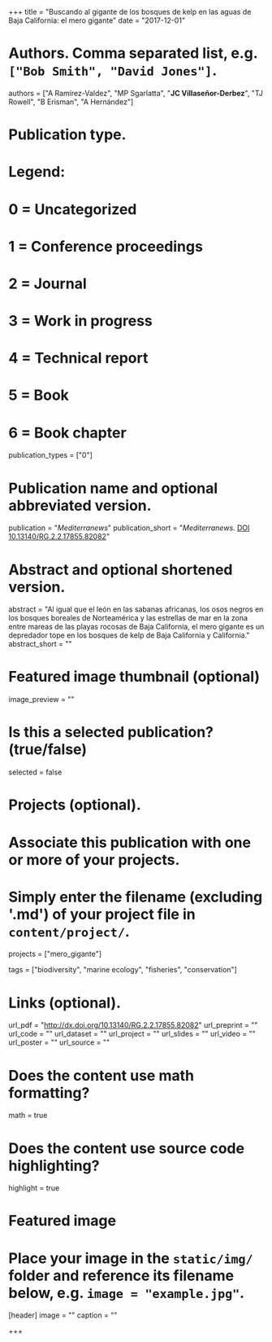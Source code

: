 +++
title = "Buscando al gigante de los bosques de kelp en las aguas de Baja California: el mero gigante"
date = "2017-12-01"

# Authors. Comma separated list, e.g. `["Bob Smith", "David Jones"]`.
authors = ["A Ramírez-Valdez", "MP Sgarlatta", "**JC Villaseñor-Derbez**", "TJ Rowell", "B Erisman", "A Hernández"]

# Publication type.
# Legend:
# 0 = Uncategorized
# 1 = Conference proceedings
# 2 = Journal
# 3 = Work in progress
# 4 = Technical report
# 5 = Book
# 6 = Book chapter
publication_types = ["0"]

# Publication name and optional abbreviated version.
publication = "*Mediterranews*"
publication_short = "*Mediterranews*. [DOI 10.13140/RG.2.2.17855.82082](http://dx.doi.org/10.13140/RG.2.2.17855.82082)"

# Abstract and optional shortened version.
abstract = "Al igual que el león en las sabanas africanas, los osos negros en los bosques boreales de Norteamérica y las estrellas de mar en la zona entre mareas de las playas rocosas de Baja California, el mero gigante es un depredador tope en los bosques de kelp de Baja California y California."
abstract_short = ""

# Featured image thumbnail (optional)
image_preview = ""

# Is this a selected publication? (true/false)
selected = false

# Projects (optional).
#   Associate this publication with one or more of your projects.
#   Simply enter the filename (excluding '.md') of your project file in `content/project/`.
projects = ["mero_gigante"]

tags = ["biodiversity", "marine ecology", "fisheries", "conservation"]

# Links (optional).
url_pdf = "http://dx.doi.org/10.13140/RG.2.2.17855.82082"
url_preprint = ""
url_code = ""
url_dataset = ""
url_project = ""
url_slides = ""
url_video = ""
url_poster = ""
url_source = ""

# Does the content use math formatting?
math = true

# Does the content use source code highlighting?
highlight = true

# Featured image
# Place your image in the `static/img/` folder and reference its filename below, e.g. `image = "example.jpg"`.
[header]
image = ""
caption = ""

+++
